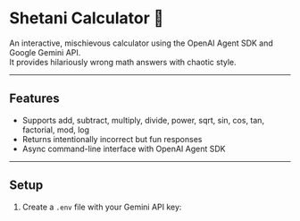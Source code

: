 # Shetani Calculator 👿

An interactive, mischievous calculator using the OpenAI Agent SDK and Google Gemini API.  
It provides hilariously wrong math answers with chaotic style.

---

## Features

- Supports add, subtract, multiply, divide, power, sqrt, sin, cos, tan, factorial, mod, log
- Returns intentionally incorrect but fun responses
- Async command-line interface with OpenAI Agent SDK

---

## Setup

1. Create a `.env` file with your Gemini API key:

